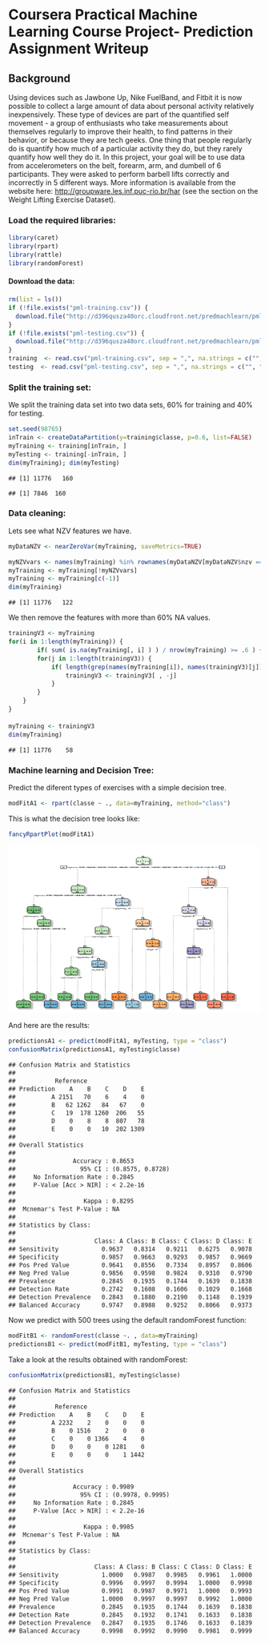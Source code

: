 # Coursera Practical Machine Learning Course Project- Prediction Assignment Writeup

## Background

Using devices such as Jawbone Up, Nike FuelBand, and Fitbit it is now possible to collect a large amount of data about personal activity relatively inexpensively. These type of devices are part of the quantified self movement - a group of enthusiasts who take measurements about themselves regularly to improve their health, to find patterns in their behavior, or because they are tech geeks. One thing that people regularly do is quantify how much of a particular activity they do, but they rarely quantify how well they do it. In this project, your goal will be to use data from accelerometers on the belt, forearm, arm, and dumbell of 6 participants. They were asked to perform barbell lifts correctly and incorrectly in 5 different ways. More information is available from the website here: http://groupware.les.inf.puc-rio.br/har (see the section on the Weight Lifting Exercise Dataset).

### Load the required libraries:

```r
library(caret)
library(rpart)
library(rattle)
library(randomForest)
```

#### Download the data:

```r
rm(list = ls())
if (!file.exists("pml-training.csv")) {
  download.file("http://d396qusza40orc.cloudfront.net/predmachlearn/pml-training.csv", destfile = "pml-training.csv")
}
if (!file.exists("pml-testing.csv")) {
  download.file("http://d396qusza40orc.cloudfront.net/predmachlearn/pml-testing.csv", destfile = "pml-testing.csv")
}
training  <- read.csv("pml-training.csv", sep = ",", na.strings = c("", "NA"))
testing  <- read.csv("pml-testing.csv", sep = ",", na.strings = c("", "NA"))
```

### Split the training set:

We split the training data set into two data sets, 60% for training and 40% for testing.

```r
set.seed(98765)
inTrain <- createDataPartition(y=training$classe, p=0.6, list=FALSE)
myTraining <- training[inTrain, ]
myTesting <- training[-inTrain, ]
dim(myTraining); dim(myTesting)
```

```
## [1] 11776   160
```

```
## [1] 7846  160
```

### Data cleaning:

Lets see what NZV features we have.

```r
myDataNZV <- nearZeroVar(myTraining, saveMetrics=TRUE)
```

```r
myNZVvars <- names(myTraining) %in% rownames(myDataNZV[myDataNZV$nzv == "TRUE", ])
myTraining <- myTraining[!myNZVvars]
myTraining <- myTraining[c(-1)]
dim(myTraining)
```

```
## [1] 11776   122
```

We then remove the features with more than 60% NA values.

```r
trainingV3 <- myTraining
for(i in 1:length(myTraining)) { 
        if( sum( is.na(myTraining[, i] ) ) / nrow(myTraining) >= .6 ) { 
        for(j in 1:length(trainingV3)) {
            if( length(grep(names(myTraining[i]), names(trainingV3)[j]) ) == 1) {
                trainingV3 <- trainingV3[ , -j]
            }   
        } 
    }
}

myTraining <- trainingV3
dim(myTraining)
```

```
## [1] 11776    58
```

### Machine learning and Decision Tree:

Predict the diferent types of exercises with a simple decision tree.

```r
modFitA1 <- rpart(classe ~ ., data=myTraining, method="class")
```

This is what the decision tree looks like:

```r
fancyRpartPlot(modFitA1)
```

![](https://github.com/LuyanGao/Prediction-Assignment-Writeup/blob/master/decision%20tree.PNG)<!-- -->

And here are the results:

```r
predictionsA1 <- predict(modFitA1, myTesting, type = "class")
confusionMatrix(predictionsA1, myTesting$classe)
```

```
## Confusion Matrix and Statistics
## 
##           Reference
## Prediction    A    B    C    D    E
##          A 2151   70    6    4    0
##          B   62 1262   84   67    0
##          C   19  178 1260  206   55
##          D    0    8    8  807   78
##          E    0    0   10  202 1309
## 
## Overall Statistics
##                                           
##                Accuracy : 0.8653          
##                  95% CI : (0.8575, 0.8728)
##     No Information Rate : 0.2845          
##     P-Value [Acc > NIR] : < 2.2e-16       
##                                           
##                   Kappa : 0.8295          
##  Mcnemar's Test P-Value : NA              
## 
## Statistics by Class:
## 
##                      Class: A Class: B Class: C Class: D Class: E
## Sensitivity            0.9637   0.8314   0.9211   0.6275   0.9078
## Specificity            0.9857   0.9663   0.9293   0.9857   0.9669
## Pos Pred Value         0.9641   0.8556   0.7334   0.8957   0.8606
## Neg Pred Value         0.9856   0.9598   0.9824   0.9310   0.9790
## Prevalence             0.2845   0.1935   0.1744   0.1639   0.1838
## Detection Rate         0.2742   0.1608   0.1606   0.1029   0.1668
## Detection Prevalence   0.2843   0.1880   0.2190   0.1148   0.1939
## Balanced Accuracy      0.9747   0.8988   0.9252   0.8066   0.9373
```

Now we predict with 500 trees using the default randomForest function:

```r
modFitB1 <- randomForest(classe ~. , data=myTraining)
predictionsB1 <- predict(modFitB1, myTesting, type = "class")
```

Take a look at the results obtained with randomForest:

```r
confusionMatrix(predictionsB1, myTesting$classe)
```

```
## Confusion Matrix and Statistics
## 
##           Reference
## Prediction    A    B    C    D    E
##          A 2232    2    0    0    0
##          B    0 1516    2    0    0
##          C    0    0 1366    4    0
##          D    0    0    0 1281    0
##          E    0    0    0    1 1442
## 
## Overall Statistics
##                                           
##                Accuracy : 0.9989          
##                  95% CI : (0.9978, 0.9995)
##     No Information Rate : 0.2845          
##     P-Value [Acc > NIR] : < 2.2e-16       
##                                           
##                   Kappa : 0.9985          
##  Mcnemar's Test P-Value : NA              
## 
## Statistics by Class:
## 
##                      Class: A Class: B Class: C Class: D Class: E
## Sensitivity            1.0000   0.9987   0.9985   0.9961   1.0000
## Specificity            0.9996   0.9997   0.9994   1.0000   0.9998
## Pos Pred Value         0.9991   0.9987   0.9971   1.0000   0.9993
## Neg Pred Value         1.0000   0.9997   0.9997   0.9992   1.0000
## Prevalence             0.2845   0.1935   0.1744   0.1639   0.1838
## Detection Rate         0.2845   0.1932   0.1741   0.1633   0.1838
## Detection Prevalence   0.2847   0.1935   0.1746   0.1633   0.1839
## Balanced Accuracy      0.9998   0.9992   0.9990   0.9981   0.9999
```
